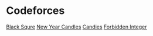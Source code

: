 # Codeforces
 [Black Squre](https://codeforces.com/problemset/problem/431/A)
 [New Year Candles](https://codeforces.com/contest/379/problem/A)
 [Candies](https://codeforces.com/contest/1343/problem/A)
 [Forbidden Integer](https://codeforces.com/contest/1845/problem/A)
